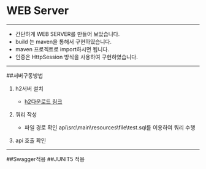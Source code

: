 # WEB Server

---

* 간단하게 WEB SERVER를 만들어 보았습니다.
* build 는 maven을 통해서 구현하였습니다.
* maven 프로젝트로 import하시면 됩니다.
* 인증은 HttpSession 방식을 사용하여 구현하였습니다.

---


##서버구동방법

1. h2서버 설치

    - [h2다운로드 링크](http://www.h2database.com/html/download.html)
2. 쿼리 작성

    - 파일 경로 확인 api\src\main\resources\file\test.sql를 이용하여 쿼리 수행
3. api 호출 확인

---


##Swagger적용
##JUNIT5 적용
